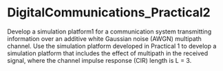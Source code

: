 # DigitalCommunications_Practical2
Develop a simulation platform1 for a communication system transmitting information over an additive white Gaussian noise (AWGN) multipath channel. Use the simulation platform developed in Practical 1 to develop a simulation platform that includes the effect of multipath in the received signal, where the channel impulse response (CIR) length is L = 3.
